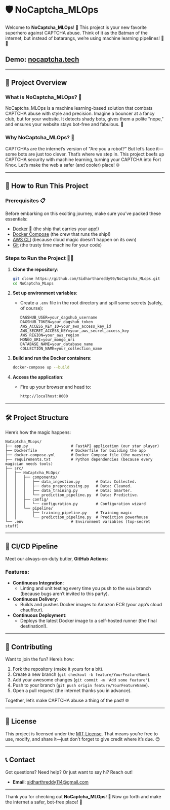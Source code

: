# 🛡️ NoCaptcha_MLOps

Welcome to **NoCaptcha_MLOps**! 🎉 This project is your new favorite superhero against CAPTCHA abuse. Think of it as the Batman of the internet, but instead of batarangs, we’re using machine learning pipelines! 🦇🤖

## Demo: [nocaptcha.tech](https://nocaptcha.tech)

---

## 📜 Project Overview

### What is NoCaptcha_MLOps? 🤔

NoCaptcha_MLOps is a machine learning-based solution that combats CAPTCHA abuse with style and precision. Imagine a bouncer at a fancy club, but for your website. It detects shady bots, gives them a polite "nope," and ensures your website stays bot-free and fabulous. 💃

### Why NoCaptcha_MLOps? 🌟

CAPTCHAs are the internet’s version of "Are you a robot?" But let’s face it—some bots are just too clever. That’s where we step in. This project beefs up CAPTCHA security with machine learning, turning your CAPTCHA into Fort Knox. Let’s make the web a safer (and cooler) place! 🌐

---

## 🚀 How to Run This Project

### Prerequisites 📋

Before embarking on this exciting journey, make sure you’ve packed these essentials:

- [Docker](https://docs.docker.com/get-docker/) 🐳 (the ship that carries your app!)
- [Docker Compose](https://docs.docker.com/compose/) (the crew that runs the ship!)
- [AWS CLI](https://docs.aws.amazon.com/cli/latest/userguide/install-cliv2.html) (because cloud magic doesn’t happen on its own)
- [Git](https://git-scm.com/) (the trusty time machine for your code)

### Steps to Run the Project 🏃‍♂️

1. **Clone the repository**:
   ```sh
   git clone https://github.com/Sidharthareddy99/NoCaptcha_MLops.git
   cd NoCaptcha_MLops
   ```

2. **Set up environment variables**:
   - Create a `.env` file in the root directory and spill some secrets (safely, of course):
     ```env
     DAGSHUB_USER=your_dagshub_username
     DAGSHUB_TOKEN=your_dagshub_token
     AWS_ACCESS_KEY_ID=your_aws_access_key_id
     AWS_SECRET_ACCESS_KEY=your_aws_secret_access_key
     AWS_REGION=your_aws_region
     MONGO_URI=your_mongo_uri
     DATABASE_NAME=your_database_name
     COLLECTION_NAME=your_collection_name
     ```

3. **Build and run the Docker containers**:
   ```sh
   docker-compose up --build
   ```

4. **Access the application**:
   - Fire up your browser and head to:
     ```sh
     http://localhost:8000
     ```

---

## 🛠️ Project Structure

Here’s how the magic happens:

```plaintext
NoCaptcha_MLops/
├── app.py                   # FastAPI application (our star player)
├── Dockerfile               # Dockerfile for building the app
├── docker-compose.yml       # Docker Compose file (the maestro)
├── requirements.txt         # Python dependencies (because every magician needs tools)
├── src/
│   ├── NoCaptcha_MLOps/
│   │   ├── components/
│   │   │   ├── data_ingestion.py       # Data: Collected.
│   │   │   ├── data_preprocessing.py   # Data: Cleaned.
│   │   │   ├── data_training.py        # Data: Smarter.
│   │   │   └── prediction_pipeline.py  # Data: Predictive.
│   │   ├── config/
│   │   │   └── configuration.py        # Configuration wizard
│   │   └── pipeline/
│   │       ├── training_pipeline.py    # Training magic
│   │       └── prediction_pipeline.py  # Prediction powerhouse
└── .env                     # Environment variables (top-secret stuff)
```

---

## 🤖 CI/CD Pipeline

Meet our always-on-duty butler, **GitHub Actions**:

### Features:
- **Continuous Integration**:
  - Linting and unit testing every time you push to the `main` branch (because bugs aren’t invited to this party).
- **Continuous Delivery**:
  - Builds and pushes Docker images to Amazon ECR (your app’s cloud chauffeur).
- **Continuous Deployment**:
  - Deploys the latest Docker image to a self-hosted runner (the final destination!).

---

## 🎉 Contributing

Want to join the fun? Here’s how:

1. Fork the repository (make it yours for a bit).
2. Create a new branch (`git checkout -b feature/YourFeatureName`).
3. Add your awesome changes (`git commit -m 'Add some feature'`).
4. Push to your branch (`git push origin feature/YourFeatureName`).
5. Open a pull request (the internet thanks you in advance).

Together, let’s make CAPTCHA abuse a thing of the past! 🌐

---

## 📜 License

This project is licensed under the [MIT License](LICENSE). That means you’re free to use, modify, and share it—just don’t forget to give credit where it’s due. 😊

---

## 📞 Contact

Got questions? Need help? Or just want to say hi? Reach out!

- **Email**: [sidharthreddy114@gmail.com](mailto:sidharthreddy114@gmail.com)

---

Thank you for checking out **NoCaptcha_MLOps**! 🚀 Now go forth and make the internet a safer, bot-free place! 🎉

